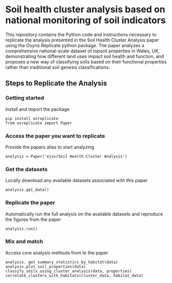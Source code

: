 # Soil health cluster analysis based on national monitoring of soil indicators
This repository contains the Python code and instructions necessary to replicate the analysis presented in the Soil Health Cluster Analysis paper using the Osyris Replicate python package. The paper analyzes a comprehensive national-scale dataset of topsoil properties in Wales, UK, demonstrating how different land uses impact soil health and function, and proposes a new way of classifying soils based on their functional properties rather than traditional soil genesis classifications. 

## Steps to Replicate the Analysis

### Getting started
Install and import the package

`pip install osreplicate`\
`from osreplicate import Paper`

### Access the paper you want to replicate
Provide the papers alias to start analyzing

`analysis = Paper('ejss/Soil Health Cluster Analysis')`

### Get the datasets
Locally download any available datasets associated with this paper

`analysis.get_data()`

### Replicate the paper
Automatically run the full analysis on the available datasets and reproduce the figures from the paper

`analysis.run()`

### Mix and match      
Access core analysis methods from to the paper

`analysis. get_summary_statistics_by_habitat(data)`\
`analysis.plot_soil_properties(data)`\
`classify_soils_using_cluster_analysis(data, properties)`\
`correlate_clusters_with_habitats(cluster_data, habitat_data)`

